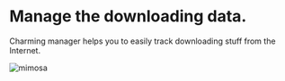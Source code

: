 # Manage the downloading data.

Charming manager helps you to easily track downloading stuff from the Internet.

![mimosa](https://i.postimg.cc/qvyC53HK/mimosa.png)
